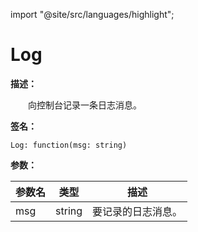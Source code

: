 import "@site/src/languages/highlight";

# Log

**描述：**

&emsp;&emsp;向控制台记录一条日志消息。

**签名：**
```tl
Log: function(msg: string)
```

**参数：**

| 参数名 | 类型 | 描述 |
| --- | --- | --- |
| msg | string | 要记录的日志消息。 |
